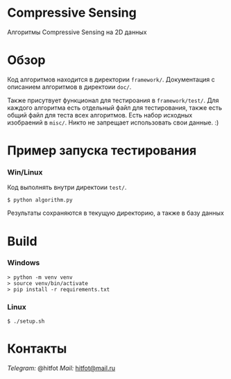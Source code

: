 # Compressive Sensing
Алгоритмы Compressive Sensing на 2D данных

# Обзор
Код алгоритмов находится в директории `framework/`.
Документация с описанием алгоритмов в директоии `doc/`.

Также присутвует функционал для тестироания  в `framework/test/`. Для каждого алгоритма есть отдельный файл для тестирования, также есть общий файл для теста всех алгоритмов. Есть набор исходных изобраений в `misc/`. Никто не запрещает использовать свои данные. :)

# Пример запуска тестирования

### Win/Linux

Код выполнять внутри директоии `test/`.

```
$ python algorithm.py
```
Результаты сохраняются в текущую директорию, а также в базу данных

# Build

### Windows

```
> python -m venv venv
> source venv/bin/activate
> pip install -r requirements.txt
```
### Linux

```
$ ./setup.sh
```

# Контакты

*Telegram:* @hitfot
*Mail:* hitfot@mail.ru 

